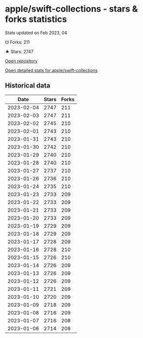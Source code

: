 # apple/swift-collections - stars & forks statistics

Stats updated on Feb 2023, 04

☋ Forks: 211

★ Stars: 2747

[Open repository](https://github.com/apple/swift-collections)

[Open detailed stats for apple/swift-collections](https://reviewgithub.com/rep/apple/swift-collections)

## Historical data
| Date | Stars | Forks |
|------|-------|-------|
| 2023-02-04 | 2747 | 211 | 
| 2023-02-03 | 2747 | 211 | 
| 2023-02-02 | 2745 | 210 | 
| 2023-02-01 | 2743 | 210 | 
| 2023-01-31 | 2743 | 210 | 
| 2023-01-30 | 2742 | 210 | 
| 2023-01-29 | 2740 | 210 | 
| 2023-01-28 | 2740 | 210 | 
| 2023-01-27 | 2737 | 210 | 
| 2023-01-26 | 2736 | 210 | 
| 2023-01-24 | 2735 | 210 | 
| 2023-01-23 | 2733 | 209 | 
| 2023-01-22 | 2733 | 209 | 
| 2023-01-21 | 2733 | 209 | 
| 2023-01-20 | 2733 | 209 | 
| 2023-01-19 | 2729 | 209 | 
| 2023-01-18 | 2729 | 209 | 
| 2023-01-17 | 2728 | 209 | 
| 2023-01-16 | 2728 | 210 | 
| 2023-01-15 | 2726 | 210 | 
| 2023-01-14 | 2726 | 209 | 
| 2023-01-13 | 2726 | 209 | 
| 2023-01-12 | 2726 | 209 | 
| 2023-01-11 | 2721 | 209 | 
| 2023-01-10 | 2720 | 209 | 
| 2023-01-09 | 2718 | 209 | 
| 2023-01-08 | 2716 | 209 | 
| 2023-01-07 | 2716 | 208 | 
| 2023-01-06 | 2714 | 208 | 

